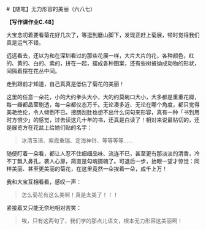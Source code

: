 #【随笔】无力形容的美丽（六八七）

**【写作课作业C.48】**

大宝念叨着要看菊花好几次了，等逛到磨山脚下，发现正赶上菊展，顿时觉得我们真是运气不错。

远远看去，还以为和在深圳看过的那些花展一样，大片大片的花，各种颜色，红的、黄的、白的、紫的，拼在一起，摆成各种图案，还有些树被拗成动物的形状，间隔着摆在花丛中间。

走到跟前才知道，自己真真是低估了菊花的美丽！

这里的任意一朵花，小的大约拳头大小，大的约莫碗口大小，大多都是重重花瓣，每一瓣都晶莹剔透，每一朵都仪态万千。无论凑多近、无论在哪个角度，都只觉得美艳绝伦，令人倾倒不已。搜肠刮肚也想不出什么词句来形容，真有一种「书到用时方恨少」的感觉，过去读这几十年的书，还真是白读了！相对来说最贴切的，还是展览方在花盆上给她们贴的名字：

> 冰清玉洁、紫霞重瑞、定海神针、等等等等……

随便盯着一朵看，都让人忍不住细细品味、流连不已，甚至更有那淡淡的清香，冷不丁飘入鼻孔，袭人心扉，简直是勾魂摄魄了。可退后一步，抬眼一望才惊觉：同样美丽、甚至更美丽的菊花，在这里竟然一朵挨着一朵，成千上万！

我和大宝互相看看，感叹一声：

> 怎么菊花有这么美啊！真是太美了！！！

紧接着又只能无奈地相对苦笑：

> 唉，只有这两句了，我们学的那点儿语文，根本无力形容这美丽啊！